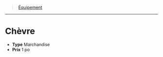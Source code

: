 ﻿---
!EquipmentItem
Type: Marchandise
Price: 1 po
Id: equipment_hd.md#chèvre
ParentLink: equipment_hd.md#Équipement
Name: Chèvre
ParentName: Équipement
NameLevel: 1
Attributes: {}
AttributesDictionary: >+
  {}

---
> [Équipement](hd_equipment.md)

---

# Chèvre

- **Type** Marchandise
- **Prix** 1 po

